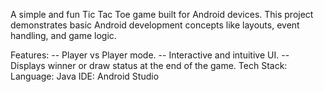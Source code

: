 A simple and fun Tic Tac Toe game built for Android devices. This project demonstrates basic Android development concepts like layouts, event handling, and game logic.

Features:
-- Player vs Player mode.
-- Interactive and intuitive UI.
-- Displays winner or draw status at the end of the game.
Tech Stack:
Language: Java
IDE: Android Studio
